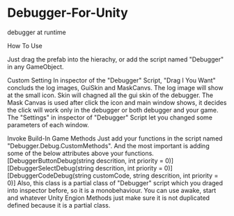 # Debugger-For-Unity
debugger at runtime

How To Use

Just drag the prefab into the hierachy, or add the script named "Debugger" in any GameObject.

Custom Setting
In inspector of the "Debugger" Script, "Drag I You Want" concluds the log images, GuiSkin and MaskCanvs.
The log image will show at the small icon. Skin will chagned all the gui skin of the debugger. The Mask Canvas is used after click the icon and main window shows, it decides the click will work only in the debugger or both debugger and your game.
The "Settings" in inspector of "Debugger" Script let you changed some parameters of each window.

Invoke Build-In Game Methods
Just add your functions in the script named "Debugger.Debug.CustomMethods". And the most important is adding some of the below attributes above your functions.
[DebuggerButtonDebug(string descrition, int priority = 0)]
[DebuggerSelectDebug(string descrition, int priority = 0)]
[DebuggerCodeDebug(string customCode, string descrition, int priority = 0)]
Also, this class is a partial class of "Debugger" script which you draged into inspector before, so it is a monobehaviour. You can use awake, start and whatever Unity Engion Methods just make sure it is not duplicated defined because it is a partial class.
